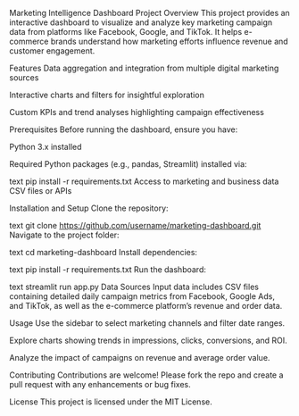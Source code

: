 Marketing Intelligence Dashboard
Project Overview
This project provides an interactive dashboard to visualize and analyze key marketing campaign data from platforms like Facebook, Google, and TikTok. It helps e-commerce brands understand how marketing efforts influence revenue and customer engagement.

Features
Data aggregation and integration from multiple digital marketing sources

Interactive charts and filters for insightful exploration

Custom KPIs and trend analyses highlighting campaign effectiveness

Prerequisites
Before running the dashboard, ensure you have:

Python 3.x installed

Required Python packages (e.g., pandas, Streamlit) installed via:

text
pip install -r requirements.txt
Access to marketing and business data CSV files or APIs

Installation and Setup
Clone the repository:

text
git clone https://github.com/username/marketing-dashboard.git
Navigate to the project folder:

text
cd marketing-dashboard
Install dependencies:

text
pip install -r requirements.txt
Run the dashboard:

text
streamlit run app.py
Data Sources
Input data includes CSV files containing detailed daily campaign metrics from Facebook, Google Ads, and TikTok, as well as the e-commerce platform’s revenue and order data.

Usage
Use the sidebar to select marketing channels and filter date ranges.

Explore charts showing trends in impressions, clicks, conversions, and ROI.

Analyze the impact of campaigns on revenue and average order value.

Contributing
Contributions are welcome! Please fork the repo and create a pull request with any enhancements or bug fixes.

License
This project is licensed under the MIT License.